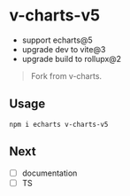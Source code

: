 # v-charts-v5

- support echarts@5
- upgrade dev to vite@3
- upgrade build to rollupx@2

> Fork from v-charts.

## Usage

```shell
npm i echarts v-charts-v5
```

## Next

- [ ] documentation
- [ ] TS
